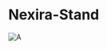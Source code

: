 # Nexira-Stand

![A](https://media.discordapp.net/attachments/1154684226277482537/1155024098393608212/AdGiorno.png?ex=651470c4&is=65131f44&hm=227afa7dc12755b0a3484600fca3d1ece19ee7bfc3aa2f1c4cd681095d8b6bc0&=)
